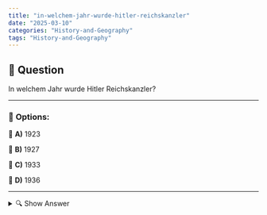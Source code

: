 ```yaml
---
title: "in-welchem-jahr-wurde-hitler-reichskanzler"
date: "2025-03-10"
categories: "History-and-Geography"
tags: "History-and-Geography"
---
```


## 📌 **Question**

In welchem Jahr wurde Hitler Reichskanzler?



---

### 📝 **Options:**

🔘 **A)** 1923

🔘 **B)** 1927

🔘 **C)** 1933

🔘 **D)** 1936

---

<details>
  <summary>🔍 Show Answer</summary>

  <p>
💡  <b>Correct Answer:</b>  c
  </p>
  <p>
    📖<b>Explanation:</b>
    Adolf Hitler spielte eine zentrale Rolle in der deutschen Politik der frühen 1930er Jahre. Nach der Weltwirtschaftskrise und politischer Instabilität gewann die Nationalsozialistische Deutsche Arbeiterpartei (NSDAP) zunehmend an Unterstützung. Wahlen im Reichstag zeigten, dass die Nazis die größte Partei wurden, doch sie benötigten eine Koalition, um die Regierung zu bilden. Durch politische Manöver und Druck auf konservative Führer wurde Hitler schließlich am 30. Januar 1933 zum Reichskanzler ernannt. Dieses Ereignis markierte den Beginn der nationalsozialistischen Herrschaft in Deutschland.
  </p>
</details>
